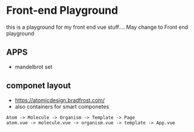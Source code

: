 # Front-end Playground
this is a playground for my front end vue stuff.... May change to Front end playground
## APPS

* mandelbrot set

## componet layout

* https://atomicdesign.bradfrost.com/
* also containers for smart componetes

`Atom -> Molecule -> Organism -> Template -> Page`
<br>
`atom.vue -> molecule.vue -> organism.vue -> template -> App.vue`
